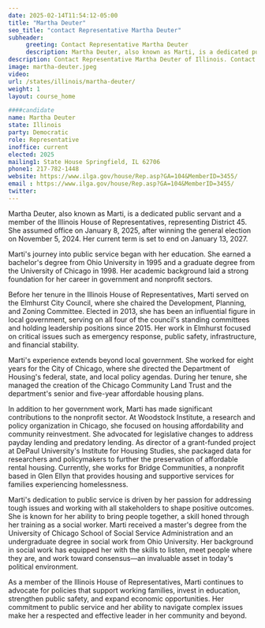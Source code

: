 ```yaml
---
date: 2025-02-14T11:54:12-05:00
title: "Martha Deuter"
seo_title: "contact Representative Martha Deuter"
subheader:
     greeting: Contact Representative Martha Deuter
     description: Martha Deuter, also known as Marti, is a dedicated public servant and a member of the Illinois House of Representatives, representing District 45. She assumed office on January 8, 2025, after winning the general election on November 5, 2024. Her current term is set to end on January 13, 2027.
description: Contact Representative Martha Deuter of Illinois. Contact information for Martha Deuter includes email address, phone number, and mailing address.
image: martha-deuter.jpeg
video:
url: /states/illinois/martha-deuter/
weight: 1
layout: course_home

####candidate
name: Martha Deuter
state: Illinois
party: Democratic
role: Representative
inoffice: current
elected: 2025
mailing1: State House Springfield, IL 62706
phone1: 217-782-1448
website: https://www.ilga.gov/house/Rep.asp?GA=104&MemberID=3455/
email : https://www.ilga.gov/house/Rep.asp?GA=104&MemberID=3455/
twitter: 
---
```

Martha Deuter, also known as Marti, is a dedicated public servant and a member of the Illinois House of Representatives, representing District 45. She assumed office on January 8, 2025, after winning the general election on November 5, 2024. Her current term is set to end on January 13, 2027.

Marti's journey into public service began with her education. She earned a bachelor's degree from Ohio University in 1995 and a graduate degree from the University of Chicago in 1998. Her academic background laid a strong foundation for her career in government and nonprofit sectors.

Before her tenure in the Illinois House of Representatives, Marti served on the Elmhurst City Council, where she chaired the Development, Planning, and Zoning Committee. Elected in 2013, she has been an influential figure in local government, serving on all four of the council's standing committees and holding leadership positions since 2015. Her work in Elmhurst focused on critical issues such as emergency response, public safety, infrastructure, and financial stability.

Marti's experience extends beyond local government. She worked for eight years for the City of Chicago, where she directed the Department of Housing's federal, state, and local policy agendas. During her tenure, she managed the creation of the Chicago Community Land Trust and the department's senior and five-year affordable housing plans.

In addition to her government work, Marti has made significant contributions to the nonprofit sector. At Woodstock Institute, a research and policy organization in Chicago, she focused on housing affordability and community reinvestment. She advocated for legislative changes to address payday lending and predatory lending. As director of a grant-funded project at DePaul University's Institute for Housing Studies, she packaged data for researchers and policymakers to further the preservation of affordable rental housing. Currently, she works for Bridge Communities, a nonprofit based in Glen Ellyn that provides housing and supportive services for families experiencing homelessness.

Marti's dedication to public service is driven by her passion for addressing tough issues and working with all stakeholders to shape positive outcomes. She is known for her ability to bring people together, a skill honed through her training as a social worker. Marti received a master's degree from the University of Chicago School of Social Service Administration and an undergraduate degree in social work from Ohio University. Her background in social work has equipped her with the skills to listen, meet people where they are, and work toward consensus—an invaluable asset in today's political environment.

As a member of the Illinois House of Representatives, Marti continues to advocate for policies that support working families, invest in education, strengthen public safety, and expand economic opportunities. Her commitment to public service and her ability to navigate complex issues make her a respected and effective leader in her community and beyond.
